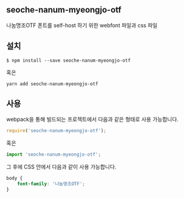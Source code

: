
seoche-nanum-myeongjo-otf
---------------------

나눔명조OTF 폰트를 self-host 하기 위한 webfont 파일과 css 파일

설치
----

```
$ npm install --save seoche-nanum-myeongjo-otf
```

혹은

```
yarn add seoche-nanum-myeongjo-otf
```

사용
----

webpack을 통해 빌드되는 프로젝트에서 다음과 같은 형태로 사용 가능합니다.

```js
require('seoche-nanum-myeongjo-otf');
```

혹은

```js
import 'seoche-nanum-myeongjo-otf';
```

그 후에 CSS 안에서 다음과 같이 사용 가능합니다.

```css
body {
    font-family: '나눔명조OTF';
}
```

